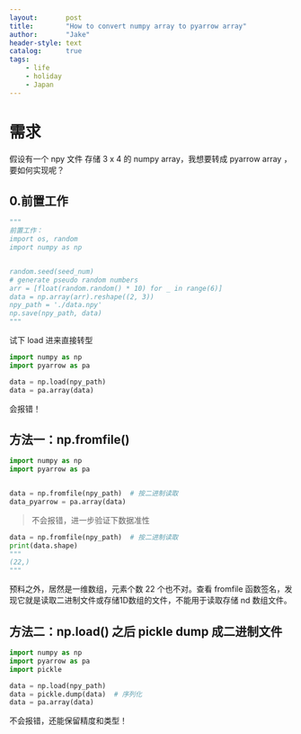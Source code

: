 ```yaml
---
layout:       post
title:        "How to convert numpy array to pyarrow array"
author:       "Jake"
header-style: text
catalog:      true
tags:
    - life
    - holiday
    - Japan
---
```


# 需求
假设有一个 npy 文件 存储 3 x 4 的 numpy array，我想要转成 pyarrow array ，要如何实现呢？

## 0.前置工作
```python
"""
前置工作：
import os, random
import numpy as np


random.seed(seed_num)
# generate pseudo random numbers    
arr = [float(random.random() * 10) for _ in range(6)]
data = np.array(arr).reshape((2, 3))
npy_path = './data.npy'
np.save(npy_path, data)
"""
```

试下 load 进来直接转型
```python
import numpy as np
import pyarrow as pa

data = np.load(npy_path)
data = pa.array(data)
```
会报错！

## 方法一：np.fromfile()
```python
import numpy as np
import pyarrow as pa


data = np.fromfile(npy_path)  # 按二进制读取
data_pyarrow = pa.array(data)
```
> 不会报错，进一步验证下数据准性
```python
data = np.fromfile(npy_path)  # 按二进制读取
print(data.shape)
"""
(22,)
"""
```
预料之外，居然是一维数组，元素个数 22 个也不对。查看 fromfile 函数签名，发现它就是读取二进制文件或存储1D数组的文件，不能用于读取存储 nd 数组文件。


## 方法二：np.load() 之后 pickle dump 成二进制文件
```python
import numpy as np
import pyarrow as pa
import pickle

data = np.load(npy_path)
data = pickle.dump(data)  # 序列化
data = pa.array(data)
```
不会报错，还能保留精度和类型！